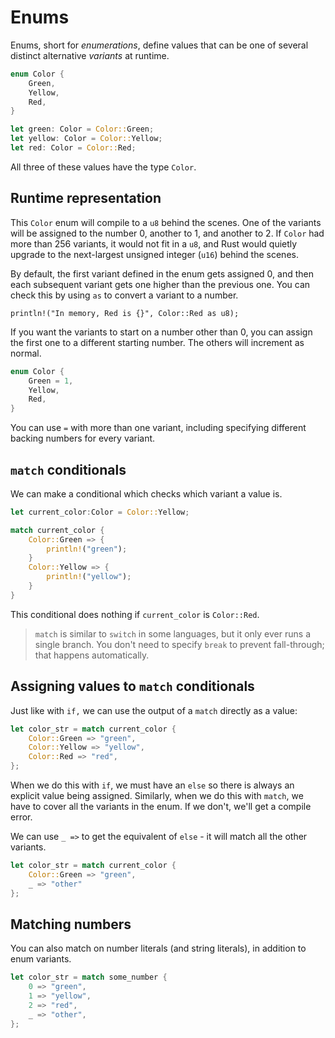 # Enums

Enums, short for *enumerations*, define values that can be one of several
distinct alternative *variants* at runtime.

```rust
enum Color {
    Green,
    Yellow,
    Red,
}

let green: Color = Color::Green;
let yellow: Color = Color::Yellow;
let red: Color = Color::Red;
```

All three of these values have the type `Color`.

## Runtime representation

This `Color` enum will compile to a `u8` behind the scenes. One of the variants
will be assigned to the number 0, another to 1, and another to 2. If `Color`
had more than 256 variants, it would not fit in a `u8`, and Rust would quietly
upgrade to the next-largest unsigned integer (`u16`) behind the scenes.

By default, the first variant defined in the enum gets assigned 0, and then
each subsequent variant gets one higher than the previous one. You can check
this by using `as` to convert a variant to a number.

```
println!("In memory, Red is {}", Color::Red as u8);
```

If you want the variants to start on a number other than 0, you can assign the
first one to a different starting number. The others will increment as normal.

```rust
enum Color {
    Green = 1,
    Yellow,
    Red,
}
```

You can use `=` with more than one variant, including specifying different
backing numbers for every variant.

## `match` conditionals

We can make a conditional which checks which variant a value is.

```rust
let current_color:Color = Color::Yellow;

match current_color {
    Color::Green => {
        println!("green");
    }
    Color::Yellow => {
        println!("yellow");
    }
}
```

This conditional does nothing if `current_color` is `Color::Red`.

> `match` is similar to `switch` in some languages, but it only ever runs a
> single branch. You don't need to specify `break` to prevent fall-through;
> that happens automatically.

## Assigning values to `match` conditionals

Just like with `if,` we can use the output of a `match` directly as a value:

```rust
let color_str = match current_color {
    Color::Green => "green",
    Color::Yellow => "yellow",
    Color::Red => "red",
};
```

When we do this with `if`, we must have an `else` so there is always an explicit
value being assigned. Similarly, when we do this with `match`, we have to
cover all the variants in the enum. If we don't, we'll get a compile error.

We can use `_ =>` to get the equivalent of `else` - it will match all the
other variants.

```rust
let color_str = match current_color {
    Color::Green => "green",
    _ => "other"
};
```

## Matching numbers

You can also match on number literals (and string literals), in addition
to enum variants.

```rust
let color_str = match some_number {
    0 => "green",
    1 => "yellow",
    2 => "red",
    _ => "other",
};
```
